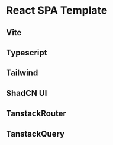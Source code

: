 # React SPA Template

## Vite

## Typescript

## Tailwind

## ShadCN UI

## TanstackRouter

## TanstackQuery
